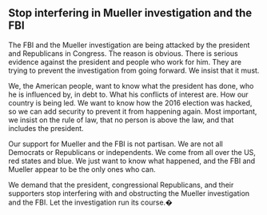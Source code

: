## Stop interfering in Mueller investigation and the FBI

The FBI and the Mueller investigation are being attacked by the president and Republicans in Congress. The reason is obvious. There is serious evidence against the president and people who work for him. They are trying to prevent the investigation from going forward. We insist that it must. 

We, the American people, want to know what the president has done, who he is influenced by, in debt to. What his conflicts of interest are. How our country is being led. We want to know how the 2016 election was hacked, so we can add security to prevent it from happening again. Most important, we insist on the rule of law, that no person is above the law, and that includes the president. 

Our support for Mueller and the FBI is not partisan. We are not all Democrats or Republicans or independents. We come from all over the US, red states and blue. We just want to know what happened, and the FBI and Mueller appear to be the only ones who can. 

We demand that the president, congressional Republicans, and their supporters stop interfering with and obstructing the Mueller investigation and the FBI. Let the investigation run its course.�

